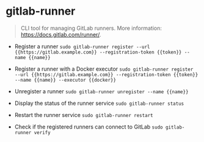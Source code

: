 # gitlab-runner
> CLI tool for managing GitLab runners.
> More information: <https://docs.gitlab.com/runner/>.

- Register a runner
`sudo gitlab-runner register --url {{https://gitlab.example.com}} --registration-token {{token}} --name {{name}}`

- Register a runner with a Docker executor
`sudo gitlab-runner register --url {{https://gitlab.example.com}} --registration-token {{token}} --name {{name}} --executor {{docker}}`

- Unregister a runner
`sudo gitlab-runner unregister --name {{name}}`

- Display the status of the runner service
`sudo gitlab-runner status`

- Restart the runner service
`sudo gitlab-runner restart`

- Check if the registered runners can connect to GitLab
`sudo gitlab-runner verify`
